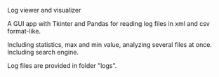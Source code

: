 Log viewer and visualizer

A GUI app with Tkinter and Pandas for reading log files in xml and csv format-like.

Including statistics, max and min value, analyzing several files at once. 
Including search engine.

Log files are provided in folder "logs".

